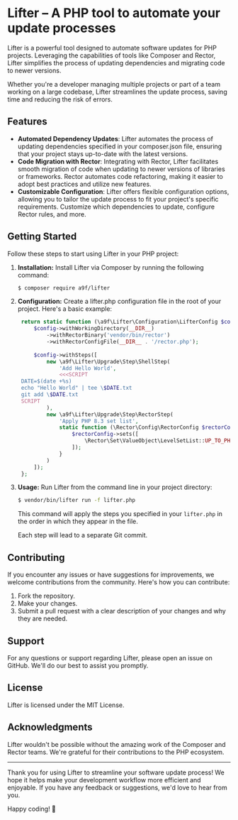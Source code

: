 # Lifter – A PHP tool to automate your update processes

Lifter is a powerful tool designed to automate software updates for PHP projects. 
Leveraging the capabilities of tools like Composer and Rector, 
Lifter simplifies the process of updating dependencies and migrating code to newer versions. 

Whether you're a developer managing multiple projects or part of a team working on a large codebase, 
Lifter streamlines the update process, saving time and reducing the risk of errors.

## Features

* **Automated Dependency Updates**: Lifter automates the process of updating dependencies specified in your composer.json file, ensuring that your project stays up-to-date with the latest versions.
* **Code Migration with Rector**: Integrating with Rector, Lifter facilitates smooth migration of code when updating to newer versions of libraries or frameworks. Rector automates code refactoring, making it easier to adopt best practices and utilize new features.
* **Customizable Configuration**: Lifter offers flexible configuration options, allowing you to tailor the update process to fit your project's specific requirements. Customize which dependencies to update, configure Rector rules, and more.

## Getting Started

Follow these steps to start using Lifter in your PHP project:

1. **Installation:** Install Lifter via Composer by running the following command:

   ```bash
   $ composer require a9f/lifter
   ```

2. **Configuration:** Create a lifter.php configuration file in the root of your project. Here's a basic example:

   ```php
    return static function (\a9f\Lifter\Configuration\LifterConfig $config) {
        $config->withWorkingDirectory(__DIR__)
            ->withRectorBinary('vendor/bin/rector')
            ->withRectorConfigFile(__DIR__ . '/rector.php');
    
        $config->withSteps([
            new \a9f\Lifter\Upgrade\Step\ShellStep(
                'Add Hello World',
                <<<SCRIPT
    DATE=$(date +%s)
    echo "Hello World" | tee \$DATE.txt
    git add \$DATE.txt
    SCRIPT
            ),
            new \a9f\Lifter\Upgrade\Step\RectorStep(
                'Apply PHP 8.3 set list',
                static function (\Rector\Config\RectorConfig $rectorConfig) {
                    $rectorConfig->sets([
                        \Rector\Set\ValueObject\LevelSetList::UP_TO_PHP_83,
                    ]);
                }
            )
        ]);
    };
   ```

3. **Usage:** Run Lifter from the command line in your project directory:
   
    ```bash
    $ vendor/bin/lifter run -f lifter.php
    ```

    This command will apply the steps you specified in your `lifter.php` in the order in which they appear in the file.

    Each step will lead to a separate Git commit.

## Contributing

If you encounter any issues or have suggestions for improvements, 
we welcome contributions from the community. Here's how you can contribute:

1. Fork the repository. 
2. Make your changes.
3. Submit a pull request with a clear description of your changes and why they are needed.

## Support

For any questions or support regarding Lifter, please open an issue on GitHub. We'll do our best to assist you promptly.

## License

Lifter is licensed under the MIT License.

## Acknowledgments

Lifter wouldn't be possible without the amazing work of the Composer and Rector teams. 
We're grateful for their contributions to the PHP ecosystem.

-----

Thank you for using Lifter to streamline your software update process! 
We hope it helps make your development workflow more efficient and enjoyable. 
If you have any feedback or suggestions, we'd love to hear from you. 

Happy coding! 🚀